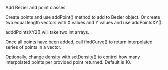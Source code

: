 Add Bezier and point classes. 

Create points and use addPoint() method to add to Bezier object. Or create two equal length vectors with X values and Y values and use addPointsXY().

adddPointsXY2() will take two int arrays.

Once all points have been added, call findCurve() to return interpolated series of points in a vector. 

Optionally, change density with setDensity() to control how many interpolated points per provided point returned. Default is 10.

